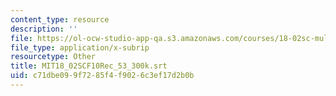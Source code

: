 ```yaml
---
content_type: resource
description: ''
file: https://ol-ocw-studio-app-qa.s3.amazonaws.com/courses/18-02sc-multivariable-calculus-fall-2010/c71dbe099f7285f4f9026c3ef17d2b0b_MIT18_02SCF10Rec_53_300k.srt
file_type: application/x-subrip
resourcetype: Other
title: MIT18_02SCF10Rec_53_300k.srt
uid: c71dbe09-9f72-85f4-f902-6c3ef17d2b0b
---
```

